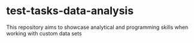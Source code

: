 # test-tasks-data-analysis
This repository aims to showcase analytical and programming skills when working with custom data sets
